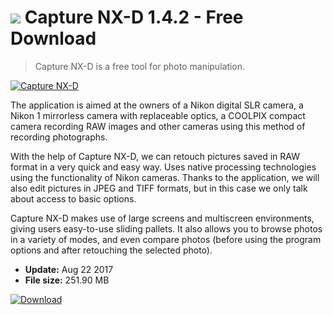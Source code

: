 # ![](https://cdn.softexe.net/static/icon/win.gif) Capture NX-D 1.4.2 - Free Download

> Capture NX-D is a free tool for photo manipulation.

[![Capture NX-D](https:https://tse2.explicit.bing.net/th?id=OIP.XobcUnOBt1Ii9AEZx3BT-gHaE2&pid=Api)](https://softexe.net/win/multimedia/graphics-design/capture-nx-d:pRhhR.html)

The application is aimed at the owners of a Nikon digital SLR camera, a Nikon 1 mirrorless camera with replaceable optics, a COOLPIX compact camera recording RAW images and other cameras using this method of recording photographs. 
 
 With the help of Capture NX-D, we can retouch pictures saved in RAW format in a very quick and easy way. Uses native processing technologies using the functionality of Nikon cameras. Thanks to the application, we will also edit pictures in JPEG and TIFF formats, but in this case we only talk about access to basic options.
 
 Capture NX-D makes use of large screens and multiscreen environments, giving users easy-to-use sliding pallets. It also allows you to browse photos in a variety of modes, and even compare photos (before using the program options and after retouching the selected photo).


- **Update:** Aug 22 2017
- **File size:** 251.90 MB

[![Download](https://cdn.softexe.net/static/img/download.png)](https://softexe.net/win/multimedia/graphics-design/capture-nx-d:pRhhR.html)


